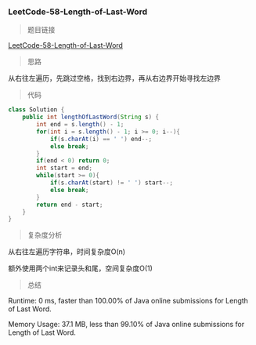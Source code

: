 ### LeetCode-58-Length-of-Last-Word

> 题目链接

[LeetCode-58-Length-of-Last-Word](https://leetcode.com/problems/length-of-last-word/)

> 思路

从右往左遍历，先跳过空格，找到右边界，再从右边界开始寻找左边界

> 代码

```java
class Solution {
    public int lengthOfLastWord(String s) {
        int end = s.length() - 1;
        for(int i = s.length() - 1; i >= 0; i--){
            if(s.charAt(i) == ' ') end--;
            else break;
        }
        if(end < 0) return 0;
        int start = end;
        while(start >= 0){
            if(s.charAt(start) != ' ') start--;
            else break;
        }
        return end - start;
    }
}
```

> 复杂度分析

从右往左遍历字符串，时间复杂度O(n)

额外使用两个int来记录头和尾，空间复杂度O(1)

> 总结

Runtime: 0 ms, faster than 100.00% of Java online submissions for Length of Last Word.

Memory Usage: 37.1 MB, less than 99.10% of Java online submissions for Length of Last Word.
